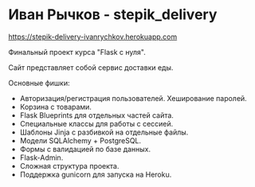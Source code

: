 # Иван Рычков - stepik_delivery
https://stepik-delivery-ivanrychkov.herokuapp.com

Финальный проект курса "Flask с нуля".

Сайт представляет собой сервис доставки еды.

Основные фишки:
- Авторизация/регистрация пользователей. Хеширование паролей.
- Корзина с товарами.
- Flask Blueprints для отдельных частей сайта.
- Специальные классы для работы с сессией. 
- Шаблоны Jinja с разбивкой на отдельные файлы.
- Модели SQLAlchemy + PostgreSQL.
- Формы с валидацией по базе данных.
- Flask-Admin.
- Сложная структура проекта.
- Поддержка gunicorn для запуска на Heroku.
